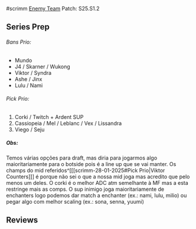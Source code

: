 #scrimm
[Enemy Team](https://www.op.gg/multisearch/euw?summoners=%EC%B9%BC%EB%82%A0%EB%B6%80%EB%A6%AC%23kfc,Der%2BBaum%2342069,BMU%2BRobo%23EUW,Tobse13%23139,ShirkahnW%23EUW)
Patch: S25.S1.2
## Series Prep
###### Bans Prio:
- Mundo
- J4 / Skarner / Wukong
- Viktor / Syndra
- Ashe / Jinx
- Lulu / Nami

###### Pick Prio:
1. Corki / Twitch + Ardent SUP
2. Cassiopeia / Mel / Leblanc / Vex / Lissandra
3. Viego / Seju

##### Obs: 
Temos várias opções para draft, mas diria para jogarmos algo maioritariamente para o botside pois é a line up que se vai manter. Os champs do mid referidos^[[[scrimm-28-01-2025#Pick Prio|Viktor Counters]]] é porque não sei o que a nossa mid joga mas acredito que pelo menos um deles. O corki é o melhor ADC atm semelhante à MF mas a esta restringe mais as comps. O sup inimigo joga maioritariamente de enchanters logo podemos dar match a enchanter (ex.: nami, lulu, milio) ou pegar algo com melhor scaling (ex.: sona, senna, yuumi)

## Reviews